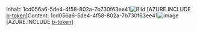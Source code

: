 <span data-ttu-id="98254-101">Inhalt: 1cd056a6-5de4-4f58-802a-7b730f63ee41![Bild](6bf02074-0cbf-4ead-affb-b8ac4a4dff83.png)
[AZURE.INCLUDE [b-token](480ff0ce-37d5-435f-b619-5e35e0587327.md)]</span><span class="sxs-lookup"><span data-stu-id="98254-101">Content: 1cd056a6-5de4-4f58-802a-7b730f63ee41![image](6bf02074-0cbf-4ead-affb-b8ac4a4dff83.png)
[AZURE.INCLUDE [b-token](480ff0ce-37d5-435f-b619-5e35e0587327.md)]</span></span>
